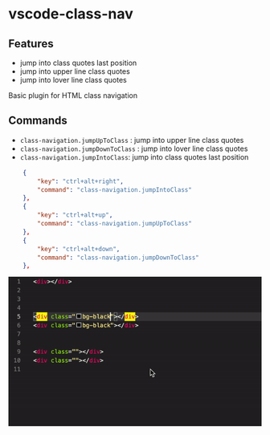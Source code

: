 # vscode-class-nav

## Features

* jump into class quotes last position
* jump into upper line class quotes
* jump into lover line class quotes


Basic plugin for HTML class navigation

## Commands

* `class-navigation.jumpUpToClass` : jump into upper line class quotes
* `class-navigation.jumpDownToClass` : jump into lover line class quotes
* `class-navigation.jumpIntoClass`:  jump into class quotes last position

```json
    {
        "key": "ctrl+alt+right",
        "command": "class-navigation.jumpIntoClass"
    },
    {
        "key": "ctrl+alt+up",
        "command": "class-navigation.jumpUpToClass"
    },
    {
        "key": "ctrl+alt+down",
        "command": "class-navigation.jumpDownToClass"
    },
```


![alt text](./img/class-nav.gif "Class Navigation")

